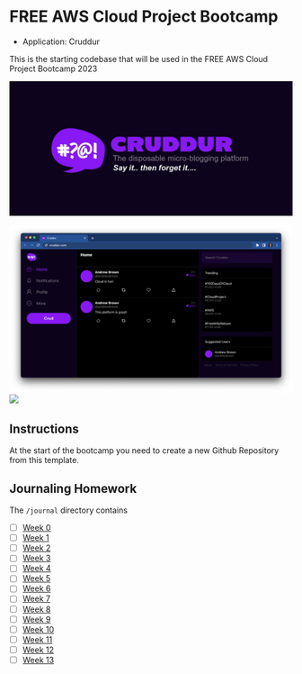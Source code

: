 # FREE AWS Cloud Project Bootcamp

- Application: Cruddur


This is the starting codebase that will be used in the FREE AWS Cloud Project Bootcamp 2023

![Cruddur Graphic](_docs/assets/cruddur-banner.jpg)

![Cruddur Screenshot](_docs/assets/cruddur-screenshot.png)
![](https://codebuild.us-east-1.amazonaws.com/badges?uuid=eyJlbmNyeXB0ZWREYXRhIjoiOS9PM1dhekMzNVlRVmhYRVBXUzk2L0haSElPYnRHdUdKSmRNOXFUaDVNMDRmNU1BV2kyeEE3SEJHVld2eGhNRFFvbEhVR3ZGaEpuSm10UW5EbGMrUk5NPSIsIml2UGFyYW1ldGVyU3BlYyI6IjZWL3o5VFYxQUVQMDBidFIiLCJtYXRlcmlhbFNldFNlcmlhbCI6MX0%3D&branch=main)

## Instructions

At the start of the bootcamp you need to create a new Github Repository from this template.

## Journaling Homework

The `/journal` directory contains

- [ ] [Week 0](journal/week0.md)
- [ ] [Week 1](journal/week1.md)
- [ ] [Week 2](journal/week2.md)
- [ ] [Week 3](journal/week3.md)
- [ ] [Week 4](journal/week4.md)
- [ ] [Week 5](journal/week5.md)
- [ ] [Week 6](journal/week6.md)
- [ ] [Week 7](journal/week7.md)
- [ ] [Week 8](journal/week8.md)
- [ ] [Week 9](journal/week9.md)
- [ ] [Week 10](journal/week10.md)
- [ ] [Week 11](journal/week11.md)
- [ ] [Week 12](journal/week12.md)
- [ ] [Week 13](journal/week13.md)